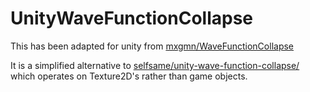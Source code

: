 # UnityWaveFunctionCollapse

This has been adapted for unity from [mxgmn/WaveFunctionCollapse](https://github.com/mxgmn/WaveFunctionCollapse)

It is a simplified alternative to [selfsame/unity-wave-function-collapse/](https://github.com/selfsame/unity-wave-function-collapse/) which operates on Texture2D's rather than game objects.


